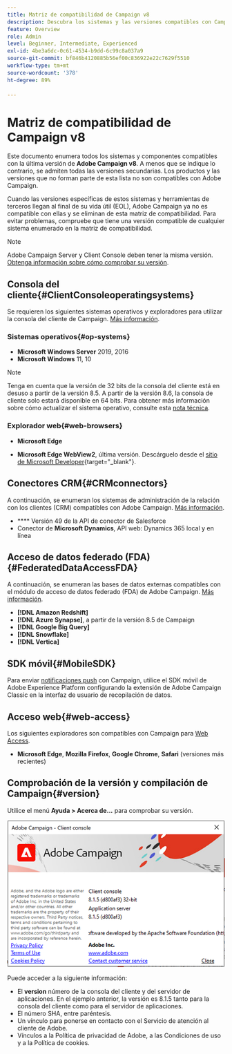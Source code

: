 ```yaml
---
title: Matriz de compatibilidad de Campaign v8
description: Descubra los sistemas y las versiones compatibles con Campaign v8
feature: Overview
role: Admin
level: Beginner, Intermediate, Experienced
exl-id: 4be3a6dc-0c61-4534-b9dd-6c99c8a037a9
source-git-commit: bf846b4120885b56ef00c836922e22c7629f5510
workflow-type: tm+mt
source-wordcount: '378'
ht-degree: 89%

---
```


# Matriz de compatibilidad de Campaign v8

Este documento enumera todos los sistemas y componentes compatibles con la última versión de **Adobe Campaign v8**. A menos que se indique lo contrario, se admiten todas las versiones secundarias. Los productos y las versiones que no forman parte de esta lista no son compatibles con Adobe Campaign.

Cuando las versiones específicas de estos sistemas y herramientas de terceros llegan al final de su vida útil (EOL), Adobe Campaign ya no es compatible con ellas y se eliminan de esta matriz de compatibilidad. Para evitar problemas, compruebe que tiene una versión compatible de cualquier sistema enumerado en la matriz de compatibilidad.

>[!NOTE]
>
>Adobe Campaign Server y Client Console deben tener la misma versión. [Obtenga información sobre cómo comprobar su versión](#version).

## Consola del cliente{#ClientConsoleoperatingsystems}

Se requieren los siguientes sistemas operativos y exploradores para utilizar la consola del cliente de Campaign. [Más información](connect.md).

### Sistemas operativos{#op-systems}

* **Microsoft Windows Server** 2019, 2016
* **Microsoft Windows** 11, 10

>[!NOTE]
>
>Tenga en cuenta que la versión de 32 bits de la consola del cliente está en desuso a partir de la versión 8.5. A partir de la versión 8.6, la consola de cliente solo estará disponible en 64 bits. Para obtener más información sobre cómo actualizar el sistema operativo, consulte esta [nota técnica](../../technotes/upgrades/console.md).

### Explorador web{#web-browsers}

* **Microsoft Edge**

* **Microsoft Edge WebView2**, última versión. Descárguelo desde el [sitio de Microsoft Developer](http://www.adobe.com/go/acc-ms-webview2-runtime-download_es){target="_blank"}.

## Conectores CRM{#CRMconnectors}

A continuación, se enumeran los sistemas de administración de la relación con los clientes (CRM) compatibles con Adobe Campaign. [Más información](../connect/crm.md).

* **** Versión 49 de la API de conector de Salesforce
* Conector de **Microsoft Dynamics**, API web: Dynamics 365 local y en línea

## Acceso de datos federado (FDA){#FederatedDataAccessFDA}

A continuación, se enumeran las bases de datos externas compatibles con el módulo de acceso de datos federado (FDA) de Adobe Campaign. [Más información](../connect/fda.md).

* **[!DNL Amazon Redshift]**
* **[!DNL Azure Synapse]**, a partir de la versión 8.5 de Campaign
* **[!DNL Google Big Query]**
* **[!DNL Snowflake]**
* **[!DNL Vertica]**

## SDK móvil{#MobileSDK}

Para enviar [notificaciones push](../send/push.md) con Campaign, utilice el SDK móvil de Adobe Experience Platform configurando la extensión de Adobe Campaign Classic en la interfaz de usuario de recopilación de datos.


## Acceso web{#web-access}

Los siguientes exploradores son compatibles con Campaign para [Web Access](connect.md#web-access).

* **Microsoft Edge**, **Mozilla Firefox**, **Google Chrome**, **Safari** (versiones más recientes)

## Comprobación de la versión y compilación de Campaign{#version}

Utilice el menú **Ayuda > Acerca de...** para comprobar su versión.

![](assets/ac-version.png)

Puede acceder a la siguiente información:

* El **version** número de la consola del cliente y del servidor de aplicaciones. En el ejemplo anterior, la versión es 8.1.5 tanto para la consola del cliente como para el servidor de aplicaciones.
* El número SHA, entre paréntesis.
* Un vínculo para ponerse en contacto con el Servicio de atención al cliente de Adobe.
* Vínculos a la Política de privacidad de Adobe, a las Condiciones de uso y a la Política de cookies.

